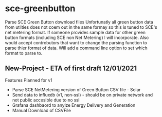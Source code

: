 # sce-greenbutton
Parse SCE Green Button download files
Unfortunatly all green button data from utlities does not coem out in the same formay so this is tuned to SCE's net metering format.
If someone provides sample data for other green button formats (including SCE non Net Metering) I will incorporate.  Also would accept controbutors that want to change the parsing function to parse thier format of data.  Will add a command line option to set which format to parse to. 

## New-Project - ETA of first draft 12/01/2021

Features Planned for v1
- Parse SCE NetMetering version of Green Button CSV file - Solar
- Send data to influxdb (v1, non-ssl) - should be on private network and not public accesible due to no ssl
- Grafana dashbaord to anylze Energy Delivery and Generation
- Manual Download of CSVFile 


